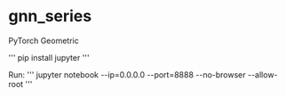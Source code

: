 # gnn_series


PyTorch Geometric

'''
pip install jupyter
'''

Run:
'''
jupyter notebook --ip=0.0.0.0 --port=8888 --no-browser --allow-root
'''


